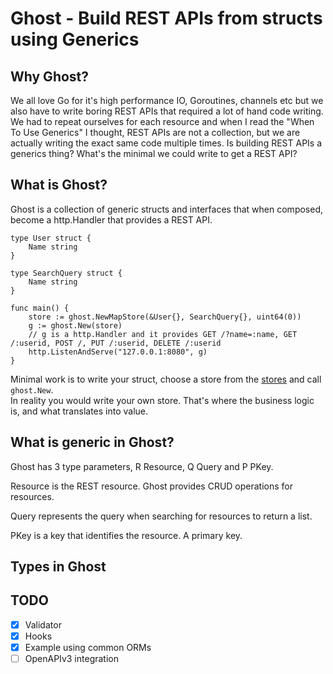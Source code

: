 Ghost - Build REST APIs from structs using Generics
===================================================

## Why Ghost?

We all love Go for it's high performance IO, Goroutines, channels etc but we also have to write boring REST APIs that required a lot of hand code writing. We had to repeat ourselves for each resource and when I read the "When To Use Generics" I thought, REST APIs are not a collection, but we are actually writing the exact same code multiple times. Is building REST APIs a generics thing? What's the minimal we could write to get a REST API?

## What is Ghost?

Ghost is a collection of generic structs and interfaces that when composed, become a http.Handler that provides a REST API.

```
type User struct {
	Name string
}

type SearchQuery struct {
	Name string
}

func main() {
	store := ghost.NewMapStore(&User{}, SearchQuery{}, uint64(0))
	g := ghost.New(store)
	// g is a http.Handler and it provides GET /?name=:name, GET /:userid, POST /, PUT /:userid, DELETE /:userid
	http.ListenAndServe("127.0.0.1:8080", g)
}
```

Minimal work is to write your struct, choose a store from the [stores](./store) and call `ghost.New`.  
In reality you would write your own store. That's where the business logic is, and what translates into value.

## What is generic in Ghost?

Ghost has 3 type parameters, R Resource, Q Query and P PKey.

Resource is the REST resource. Ghost provides CRUD operations for resources.

Query represents the query when searching for resources to return a list.

PKey is a key that identifies the resource. A primary key.

## Types in Ghost



## TODO

- [x] Validator
- [x] Hooks
- [x] Example using common ORMs
- [ ] OpenAPIv3 integration
